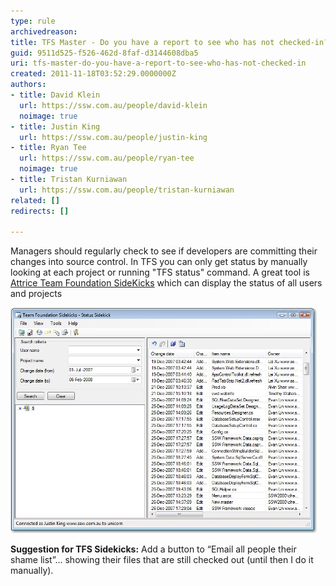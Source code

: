 ```yaml
---
type: rule
archivedreason: 
title: TFS Master - Do you have a report to see who has not checked-in?
guid: 9511d525-f526-462d-8faf-d3144608dba5
uri: tfs-master-do-you-have-a-report-to-see-who-has-not-checked-in
created: 2011-11-18T03:52:29.0000000Z
authors:
- title: David Klein
  url: https://ssw.com.au/people/david-klein
  noimage: true
- title: Justin King
  url: https://ssw.com.au/people/justin-king
- title: Ryan Tee
  url: https://ssw.com.au/people/ryan-tee
  noimage: true
- title: Tristan Kurniawan
  url: https://ssw.com.au/people/tristan-kurniawan
related: []
redirects: []

---
```


Managers should regularly check to see if developers are committing their changes into source control. In TFS you can only get status by manually looking at each project or running "TFS status" command. A great tool is [Attrice Team Foundation SideKicks](https://marketplace.visualstudio.com/items?itemName=MartinWoodward.TeamFoundationServerPowerToolsDecember2011) which can display the status of all users and projects

<!--endintro-->

![Figure: Use TFS Sidekicks and search for files older than 48 hours to find the naughty boys.](/rules/tfs-master-do-you-have-a-report-to-see-who-has-not-checked-in/SideKicksStatus.jpg)  

**Suggestion for TFS Sidekicks:** Add a button to “Email all people their shame list”... showing their files that are still checked out (until then I do it manually).

